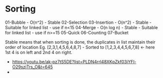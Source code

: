 # Sorting

01-Bubble       - O(n^2)        - Stable
02-Selection
03-Insertion    - O(n^2)        - Stable - Suitable for linked list - use if n<15
04-Merge        - O(n log n)    - Stable - Suitable for linked list - use if n>=15
05-Quick
06-Counting
07-Bucket

Stable means that when sorting is done, the duplicates in list maintain their order of location
Eg. [2,3,1,4,5,6,4,8,7] - Sorted to [1,2,3,4,4,5,6,7,8] <- here 1st 4 is on left and 2nd 4 on right.

* https://youtu.be/ak-pz7tS5DE?list=PLDN4rrl48XKpZkf03iYFl-O29szjTrs_O&t=645
* 
